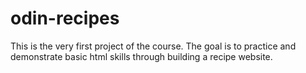 # odin-recipes
This is the very first project of the course.
The goal is to practice and demonstrate basic html skills through building a recipe website.